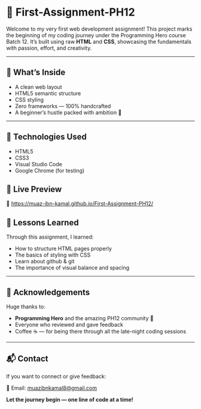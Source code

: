 # 🚀 First-Assignment-PH12

Welcome to my very first web development assignment! This project marks the beginning of my coding journey under the Programming Hero  course Batch 12. It’s built using raw **HTML** and **CSS**, showcasing the fundamentals with passion, effort, and creativity.

---

## 🌟 What’s Inside

- A clean  web layout  
- HTML5 semantic structure  
- CSS styling   
- Zero frameworks — 100% handcrafted  
- A beginner’s hustle packed with ambition 💪

---

## 🔧 Technologies Used

- HTML5
- CSS3
- Visual Studio Code
- Google Chrome (for testing)



## 🚀 Live Preview

🔗 https://muaz-ibn-kamal.github.io/First-Assignment-PH12/



## 🧠 Lessons Learned

Through this assignment, I learned:
- How to structure HTML pages properly
- The basics of styling with CSS
- Learn about github & git 
- The importance of visual balance and spacing


---

## 🤝 Acknowledgements

Huge thanks to:
- **Programming Hero** and the amazing PH12 community 💙  
- Everyone who reviewed and gave feedback  
- Coffee ☕ — for being there through all the late-night coding sessions

---

## 📬 Contact

If you want to connect or give feedback:

📧 Email: muazibnkamal8@gmail.com 


**Let the journey begin — one line of code at a time!**
